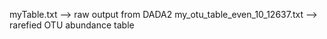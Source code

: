 myTable.txt --> raw output from DADA2
my_otu_table_even_10_12637.txt --> rarefied OTU abundance table
